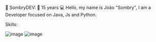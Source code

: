 🍝 SombryDEV:
  🐘 15 years 
  💻 Hello, my name is João "Sombry", I am a Developer focused on Java, Js and Python.


Skills:

![image](https://user-images.githubusercontent.com/102634795/160729244-8cb6f800-36fe-4e16-beec-2b81286eebc3.png)
![image](https://user-images.githubusercontent.com/102634795/160729300-96f77845-9c5d-4091-9ea9-7e957ee06c94.png)
